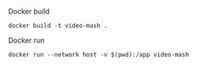 Docker build
```
docker build -t video-mash .
```


Docker run 
```
docker run --network host -v $(pwd):/app video-mash
```